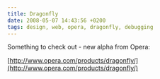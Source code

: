 ```yaml
---
title: Dragonfly
date: 2008-05-07 14:43:56 +0200
tags: design, web, opera, dragonfly, debugging
---
```


Something to check out - new alpha from Opera:

[http://www.opera.com/products/dragonfly/](http://www.opera.com/products/dragonfly/)
